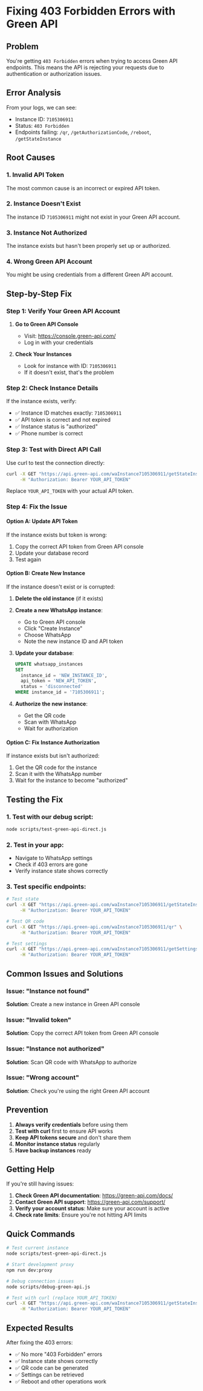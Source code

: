 # Fixing 403 Forbidden Errors with Green API

## Problem
You're getting `403 Forbidden` errors when trying to access Green API endpoints. This means the API is rejecting your requests due to authentication or authorization issues.

## Error Analysis
From your logs, we can see:
- Instance ID: `7105306911`
- Status: `403 Forbidden`
- Endpoints failing: `/qr`, `/getAuthorizationCode`, `/reboot`, `/getStateInstance`

## Root Causes

### 1. Invalid API Token
The most common cause is an incorrect or expired API token.

### 2. Instance Doesn't Exist
The instance ID `7105306911` might not exist in your Green API account.

### 3. Instance Not Authorized
The instance exists but hasn't been properly set up or authorized.

### 4. Wrong Green API Account
You might be using credentials from a different Green API account.

## Step-by-Step Fix

### Step 1: Verify Your Green API Account

1. **Go to Green API Console**
   - Visit: https://console.green-api.com/
   - Log in with your credentials

2. **Check Your Instances**
   - Look for instance with ID: `7105306911`
   - If it doesn't exist, that's the problem

### Step 2: Check Instance Details

If the instance exists, verify:
- ✅ Instance ID matches exactly: `7105306911`
- ✅ API token is correct and not expired
- ✅ Instance status is "authorized"
- ✅ Phone number is correct

### Step 3: Test with Direct API Call

Use curl to test the connection directly:

```bash
curl -X GET "https://api.green-api.com/waInstance7105306911/getStateInstance" \
     -H "Authorization: Bearer YOUR_API_TOKEN"
```

Replace `YOUR_API_TOKEN` with your actual API token.

### Step 4: Fix the Issue

#### Option A: Update API Token
If the instance exists but token is wrong:

1. Copy the correct API token from Green API console
2. Update your database record
3. Test again

#### Option B: Create New Instance
If the instance doesn't exist or is corrupted:

1. **Delete the old instance** (if it exists)
2. **Create a new WhatsApp instance**:
   - Go to Green API console
   - Click "Create Instance"
   - Choose WhatsApp
   - Note the new instance ID and API token

3. **Update your database**:
   ```sql
   UPDATE whatsapp_instances 
   SET 
     instance_id = 'NEW_INSTANCE_ID',
     api_token = 'NEW_API_TOKEN',
     status = 'disconnected'
   WHERE instance_id = '7105306911';
   ```

4. **Authorize the new instance**:
   - Get the QR code
   - Scan with WhatsApp
   - Wait for authorization

#### Option C: Fix Instance Authorization
If instance exists but isn't authorized:

1. Get the QR code for the instance
2. Scan it with the WhatsApp number
3. Wait for the instance to become "authorized"

## Testing the Fix

### 1. Test with our debug script:
```bash
node scripts/test-green-api-direct.js
```

### 2. Test in your app:
- Navigate to WhatsApp settings
- Check if 403 errors are gone
- Verify instance state shows correctly

### 3. Test specific endpoints:
```bash
# Test state
curl -X GET "https://api.green-api.com/waInstance7105306911/getStateInstance" \
     -H "Authorization: Bearer YOUR_API_TOKEN"

# Test QR code
curl -X GET "https://api.green-api.com/waInstance7105306911/qr" \
     -H "Authorization: Bearer YOUR_API_TOKEN"

# Test settings
curl -X GET "https://api.green-api.com/waInstance7105306911/getSettings" \
     -H "Authorization: Bearer YOUR_API_TOKEN"
```

## Common Issues and Solutions

### Issue: "Instance not found"
**Solution**: Create a new instance in Green API console

### Issue: "Invalid token"
**Solution**: Copy the correct API token from Green API console

### Issue: "Instance not authorized"
**Solution**: Scan QR code with WhatsApp to authorize

### Issue: "Wrong account"
**Solution**: Check you're using the right Green API account

## Prevention

1. **Always verify credentials** before using them
2. **Test with curl** first to ensure API works
3. **Keep API tokens secure** and don't share them
4. **Monitor instance status** regularly
5. **Have backup instances** ready

## Getting Help

If you're still having issues:

1. **Check Green API documentation**: https://green-api.com/docs/
2. **Contact Green API support**: https://green-api.com/support/
3. **Verify your account status**: Make sure your account is active
4. **Check rate limits**: Ensure you're not hitting API limits

## Quick Commands

```bash
# Test current instance
node scripts/test-green-api-direct.js

# Start development proxy
npm run dev:proxy

# Debug connection issues
node scripts/debug-green-api.js

# Test with curl (replace YOUR_API_TOKEN)
curl -X GET "https://api.green-api.com/waInstance7105306911/getStateInstance" \
     -H "Authorization: Bearer YOUR_API_TOKEN"
```

## Expected Results

After fixing the 403 errors:
- ✅ No more "403 Forbidden" errors
- ✅ Instance state shows correctly
- ✅ QR code can be generated
- ✅ Settings can be retrieved
- ✅ Reboot and other operations work
